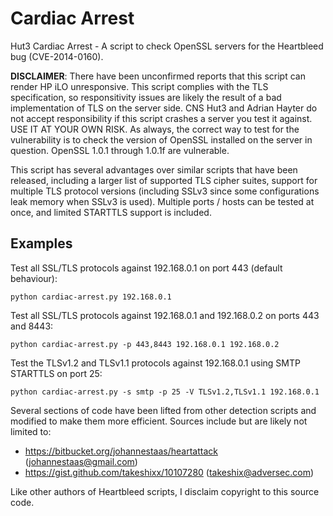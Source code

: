 Cardiac Arrest
==============

Hut3 Cardiac Arrest - A script to check OpenSSL servers for the Heartbleed bug (CVE-2014-0160).

**DISCLAIMER**: There have been unconfirmed reports that this script can render HP iLO unresponsive. This script complies with the TLS specification, so responsitivity issues are likely the result of a bad implementation of TLS on the server side. CNS Hut3 and Adrian Hayter do not accept responsibility if this script crashes a server you test it against. USE IT AT YOUR OWN RISK. As always, the correct way to test for the vulnerability is to check the version of OpenSSL installed on the server in question. OpenSSL 1.0.1 through 1.0.1f are vulnerable.

This script has several advantages over similar scripts that have been released, including a larger list of supported TLS cipher suites, support for multiple TLS protocol versions (including SSLv3 since some configurations leak memory when SSLv3 is used). Multiple ports / hosts can be tested at once, and limited STARTTLS support is included.

Examples
--------
Test all SSL/TLS protocols against 192.168.0.1 on port 443 (default behaviour):

    python cardiac-arrest.py 192.168.0.1

Test all SSL/TLS protocols against 192.168.0.1 and 192.168.0.2 on ports 443 and 8443:

    python cardiac-arrest.py -p 443,8443 192.168.0.1 192.168.0.2

Test the TLSv1.2 and TLSv1.1 protocols against 192.168.0.1 using SMTP STARTTLS on port 25:

    python cardiac-arrest.py -s smtp -p 25 -V TLSv1.2,TLSv1.1 192.168.0.1

Several sections of code have been lifted from other detection scripts and modified to make them more efficient. Sources include but are likely not limited to:

* https://bitbucket.org/johannestaas/heartattack (johannestaas@gmail.com)
* https://gist.github.com/takeshixx/10107280 (takeshix@adversec.com)

Like other authors of Heartbleed scripts, I disclaim copyright to this source code.
